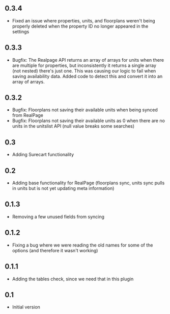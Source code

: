 ## 0.3.4

-   Fixed an issue where properties, units, and floorplans weren't being properly deleted when the property ID no longer appeared in the settings

## 0.3.3

-   Bugfix: The Realpage API returns an array of arrays for units when there are multiple for properties, but inconsistently it returns a single array (not nested) there's just one. This was causing our logic to fail when saving availability data. Added code to detect this and convert it into an array of arrays.

## 0.3.2

-   Bugfix: Floorplans not saving their available units when being synced from RealPage
-   Bugfix: Floorplans not saving their available units as 0 when there are no units in the unitslist API (null value breaks some searches)

## 0.3

-   Adding Surecart functionality

## 0.2

-   Adding base functionality for RealPage (floorplans sync, units sync pulls in units but is not yet updating meta information)

## 0.1.3

-   Removing a few unused fields from syncing

## 0.1.2

-   Fixing a bug where we were reading the old names for some of the options (and therefore it wasn't working)

## 0.1.1

-   Adding the tables check, since we need that in this plugin

## 0.1

-   Initial version

